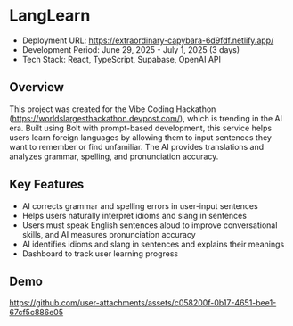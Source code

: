 # LangLearn

- Deployment URL: https://extraordinary-capybara-6d9fdf.netlify.app/
- Development Period: June 29, 2025 - July 1, 2025 (3 days)
- Tech Stack: React, TypeScript, Supabase, OpenAI API

## Overview
This project was created for the Vibe Coding Hackathon (https://worldslargesthackathon.devpost.com/), which is trending in the AI era. Built using Bolt with prompt-based development, this service helps users learn foreign languages by allowing them to input sentences they want to remember or find unfamiliar. The AI provides translations and analyzes grammar, spelling, and pronunciation accuracy.

## Key Features
- AI corrects grammar and spelling errors in user-input sentences
- Helps users naturally interpret idioms and slang in sentences
- Users must speak English sentences aloud to improve conversational skills, and AI measures pronunciation accuracy
- AI identifies idioms and slang in sentences and explains their meanings
- Dashboard to track user learning progress

## Demo
https://github.com/user-attachments/assets/c058200f-0b17-4651-bee1-67cf5c886e05






